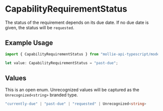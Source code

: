 # CapabilityRequirementStatus

The status of the requirement depends on its due date.
If no due date is given, the status will be `requested`.

## Example Usage

```typescript
import { CapabilityRequirementStatus } from "mollie-api-typescript/models";

let value: CapabilityRequirementStatus = "past-due";
```

## Values

This is an open enum. Unrecognized values will be captured as the `Unrecognized<string>` branded type.

```typescript
"currently-due" | "past-due" | "requested" | Unrecognized<string>
```